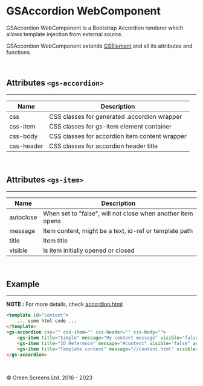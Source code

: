 # GSAccordion WebComponent

GSAccordion WebComponent is a Bootstrap Accordion renderer which allows template injection from external source.

GSAccordion WebComponent extends [GSElement](../base/GSElement.md) and all its attributes and functions.

<br>

## Attributes ```<gs-accordion>```
---

| Name               | Description                                         |
|--------------------|-----------------------------------------------------|
| css                | CSS classes for generated .accordion wrapper        |
| css-item           | CSS classes for gs-item element container           | 
| css-body           | CSS classes for accordion item content wrapper      |
| css-header         | CSS classes for accordion header title              |

<br>

## Attributes ```<gs-item>```
---

| Name               | Description                                                 |
|--------------------|-------------------------------------------------------------|
| autoclose          | When set to "false", will not close when another item opens |
| message            | Item content, might be a text, id-ref or template path      | 
| title              | Item title                                                  |
| visible            | Is item initially opened or closed                          |

<br>

## Example
---

**NOTE :** 
For more details, check [accordion.html](../../demos/accordion.html)

```html
<template id="content">
    ... some html code ...
</template>
<gs-accordion css="" css-item="" css-header="" css-body="">
    <gs-item title="Simple" message="My content message" visible="false" autoclose="true" ></gs-item>
    <gs-item title="ID Reference" message="#content" visible="false" autoclose="true" ></gs-item>
    <gs-item title="Template content" message="//content.html" visible="false" autoclose="true" ></gs-item>
</gs-accordion>
```
<br>

&copy; Green Screens Ltd. 2016 - 2023
